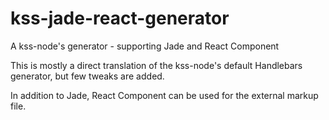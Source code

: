 # kss-jade-react-generator
A kss-node's generator - supporting Jade and React Component

This is mostly a direct translation of the kss-node's default Handlebars generator, but few tweaks are added.

In addition to Jade, React Component can be used for the external markup file.
